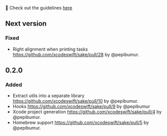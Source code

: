 🚀 Check out the guidelines [here](https://github.com/xcodeswift/contributors/blob/master/CHANGELOG_GUIDELINES.md)

## Next version

### Fixed
- Right alignment when printing tasks https://github.com/xcodeswift/sake/pull/28 by @pepibumur.

## 0.2.0

### Added
- Extract utils into a separate library https://github.com/xcodeswift/sake/pull/10 by @pepibumur.
- Hooks https://github.com/xcodeswift/sake/pull/9 by @pepibumur
- Xcode project generation https://github.com/xcodeswift/sake/pull/4 by @pepibumur.
- Homebrew support https://github.com/xcodeswift/sake/pull/5 by @pepibumur.
